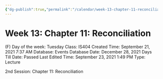 ```yaml
---
{"dg-publish":true,"permalink":"/calendar/week-13-chapter-11-reconciliation/"}
---
```


# Week 13: Chapter 11: Reconciliation

(F) Day of the week: Tuesday
Class: IS404
Created Time: September 21, 2021 7:37 AM
Database: Events Database
Date: December 28, 2021
Days Till Date: Passed
Last Edited Time: September 23, 2021 1:49 PM
Type: Lecture

2nd Session: Chapter 11: Reconciliation